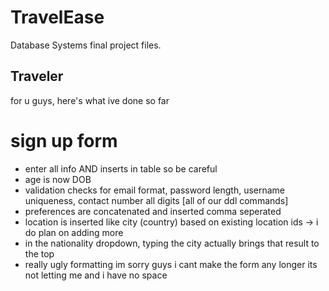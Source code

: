 # TravelEase
Database Systems final project files.

## Traveler
for u guys, here's what ive done so far

# sign up form
- enter all info AND inserts in table so be careful
- age is now DOB
- validation checks for email format, password length, username uniqueness, contact number all digits [all of our ddl commands]
- preferences are concatenated and inserted comma seperated
- location is inserted like city (country) based on existing location ids -> i do plan on adding more
- in the nationality dropdown, typing the city actually brings that result to the top
- really ugly formatting im sorry guys i cant make the form any longer its not letting me and i have no space
